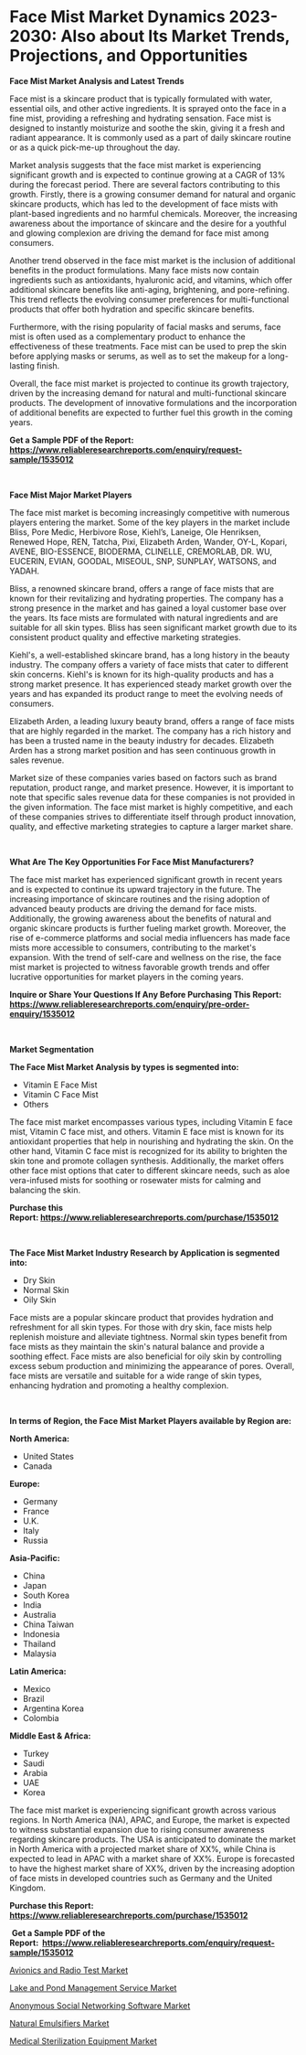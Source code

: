 <p><h1>Face Mist Market Dynamics 2023-2030: Also about Its Market Trends, Projections, and Opportunities</h1></p><p><strong>Face Mist Market Analysis and Latest Trends</strong></p>
<p><p>Face mist is a skincare product that is typically formulated with water, essential oils, and other active ingredients. It is sprayed onto the face in a fine mist, providing a refreshing and hydrating sensation. Face mist is designed to instantly moisturize and soothe the skin, giving it a fresh and radiant appearance. It is commonly used as a part of daily skincare routine or as a quick pick-me-up throughout the day.</p><p>Market analysis suggests that the face mist market is experiencing significant growth and is expected to continue growing at a CAGR of 13% during the forecast period. There are several factors contributing to this growth. Firstly, there is a growing consumer demand for natural and organic skincare products, which has led to the development of face mists with plant-based ingredients and no harmful chemicals. Moreover, the increasing awareness about the importance of skincare and the desire for a youthful and glowing complexion are driving the demand for face mist among consumers.</p><p>Another trend observed in the face mist market is the inclusion of additional benefits in the product formulations. Many face mists now contain ingredients such as antioxidants, hyaluronic acid, and vitamins, which offer additional skincare benefits like anti-aging, brightening, and pore-refining. This trend reflects the evolving consumer preferences for multi-functional products that offer both hydration and specific skincare benefits.</p><p>Furthermore, with the rising popularity of facial masks and serums, face mist is often used as a complementary product to enhance the effectiveness of these treatments. Face mist can be used to prep the skin before applying masks or serums, as well as to set the makeup for a long-lasting finish.</p><p>Overall, the face mist market is projected to continue its growth trajectory, driven by the increasing demand for natural and multi-functional skincare products. The development of innovative formulations and the incorporation of additional benefits are expected to further fuel this growth in the coming years.</p></p>
<p><strong>Get a Sample PDF of the Report:&nbsp; <a href="https://www.reliableresearchreports.com/enquiry/request-sample/1535012">https://www.reliableresearchreports.com/enquiry/request-sample/1535012</a></strong></p>
<p>&nbsp;</p>
<p><strong>Face Mist Major Market Players</strong></p>
<p><p>The face mist market is becoming increasingly competitive with numerous players entering the market. Some of the key players in the market include Bliss, Pore Medic, Herbivore Rose, Kiehl’s, Laneige, Ole Henriksen, Renewed Hope, REN, Tatcha, Pixi, Elizabeth Arden, Wander, OY-L, Kopari, AVENE, BIO-ESSENCE, BIODERMA, CLINELLE, CREMORLAB, DR. WU, EUCERIN, EVIAN, GOODAL, MISEOUL, SNP, SUNPLAY, WATSONS, and YADAH.</p><p>Bliss, a renowned skincare brand, offers a range of face mists that are known for their revitalizing and hydrating properties. The company has a strong presence in the market and has gained a loyal customer base over the years. Its face mists are formulated with natural ingredients and are suitable for all skin types. Bliss has seen significant market growth due to its consistent product quality and effective marketing strategies.</p><p>Kiehl's, a well-established skincare brand, has a long history in the beauty industry. The company offers a variety of face mists that cater to different skin concerns. Kiehl's is known for its high-quality products and has a strong market presence. It has experienced steady market growth over the years and has expanded its product range to meet the evolving needs of consumers.</p><p>Elizabeth Arden, a leading luxury beauty brand, offers a range of face mists that are highly regarded in the market. The company has a rich history and has been a trusted name in the beauty industry for decades. Elizabeth Arden has a strong market position and has seen continuous growth in sales revenue.</p><p>Market size of these companies varies based on factors such as brand reputation, product range, and market presence. However, it is important to note that specific sales revenue data for these companies is not provided in the given information. The face mist market is highly competitive, and each of these companies strives to differentiate itself through product innovation, quality, and effective marketing strategies to capture a larger market share.</p></p>
<p>&nbsp;</p>
<p><strong>What Are The Key Opportunities For Face Mist Manufacturers?</strong></p>
<p><p>The face mist market has experienced significant growth in recent years and is expected to continue its upward trajectory in the future. The increasing importance of skincare routines and the rising adoption of advanced beauty products are driving the demand for face mists. Additionally, the growing awareness about the benefits of natural and organic skincare products is further fueling market growth. Moreover, the rise of e-commerce platforms and social media influencers has made face mists more accessible to consumers, contributing to the market's expansion. With the trend of self-care and wellness on the rise, the face mist market is projected to witness favorable growth trends and offer lucrative opportunities for market players in the coming years.</p></p>
<p><strong>Inquire or Share Your Questions If Any Before Purchasing This Report: <a href="https://www.reliableresearchreports.com/enquiry/pre-order-enquiry/1535012">https://www.reliableresearchreports.com/enquiry/pre-order-enquiry/1535012</a></strong></p>
<p>&nbsp;</p>
<p><strong>Market Segmentation</strong></p>
<p><strong>The Face Mist Market Analysis by types is segmented into:</strong></p>
<p><ul><li>Vitamin E Face Mist</li><li>Vitamin C Face Mist</li><li>Others</li></ul></p>
<p><p>The face mist market encompasses various types, including Vitamin E face mist, Vitamin C face mist, and others. Vitamin E face mist is known for its antioxidant properties that help in nourishing and hydrating the skin. On the other hand, Vitamin C face mist is recognized for its ability to brighten the skin tone and promote collagen synthesis. Additionally, the market offers other face mist options that cater to different skincare needs, such as aloe vera-infused mists for soothing or rosewater mists for calming and balancing the skin.</p></p>
<p><strong>Purchase this Report:&nbsp;<a href="https://www.reliableresearchreports.com/purchase/1535012">https://www.reliableresearchreports.com/purchase/1535012</a></strong></p>
<p>&nbsp;</p>
<p><strong>The Face Mist Market Industry Research by Application is segmented into:</strong></p>
<p><ul><li>Dry Skin</li><li>Normal Skin</li><li>Oily Skin</li></ul></p>
<p><p>Face mists are a popular skincare product that provides hydration and refreshment for all skin types. For those with dry skin, face mists help replenish moisture and alleviate tightness. Normal skin types benefit from face mists as they maintain the skin's natural balance and provide a soothing effect. Face mists are also beneficial for oily skin by controlling excess sebum production and minimizing the appearance of pores. Overall, face mists are versatile and suitable for a wide range of skin types, enhancing hydration and promoting a healthy complexion.</p></p>
<p>&nbsp;</p>
<p><strong>In terms of Region, the Face Mist Market Players available by Region are:</strong></p>
<p>
    <p> <strong> North America: </strong>
        <ul>
            <li>United States</li>
            <li>Canada</li>
        </ul>
        </p> 
    <p> <strong> Europe: </strong>
        <ul>
            <li>Germany</li>
            <li>France</li>
            <li>U.K.</li>
            <li>Italy</li>
            <li>Russia</li>
        </ul>
        </p> 
    <p> <strong> Asia-Pacific: </strong>
        <ul>
            <li>China</li>
            <li>Japan</li>
            <li>South Korea</li>
            <li>India</li>
            <li>Australia</li>
            <li>China Taiwan</li>
            <li>Indonesia</li>
            <li>Thailand</li>
            <li>Malaysia</li>
        </ul>
        </p> 
    <p> <strong> Latin America: </strong>
        <ul>
            <li>Mexico</li>
            <li>Brazil</li>
            <li>Argentina Korea</li>
            <li>Colombia</li>
        </ul>
        </p> 
    <p> <strong> Middle East & Africa: </strong>
        <ul>
            <li>Turkey</li>
            <li>Saudi</li>
            <li>Arabia</li>
            <li>UAE</li>
            <li>Korea</li>
        </ul>
    </p>
    </p>
<p><p>The face mist market is experiencing significant growth across various regions. In North America (NA), APAC, and Europe, the market is expected to witness substantial expansion due to rising consumer awareness regarding skincare products. The USA is anticipated to dominate the market in North America with a projected market share of XX%, while China is expected to lead in APAC with a market share of XX%. Europe is forecasted to have the highest market share of XX%, driven by the increasing adoption of face mists in developed countries such as Germany and the United Kingdom.</p></p>
<p><strong>Purchase this Report: <a href="https://www.reliableresearchreports.com/purchase/1535012">https://www.reliableresearchreports.com/purchase/1535012</a></strong></p>
<p>&nbsp;<strong>Get a Sample PDF of the Report:&nbsp;&nbsp;<a href="https://www.reliableresearchreports.com/enquiry/request-sample/1535012">https://www.reliableresearchreports.com/enquiry/request-sample/1535012</a></strong></p>
<p><strong></strong></p>
<p><p><a href="https://www.linkedin.com/pulse/avionics-radio-test-market-challenges-opportunities-growth/">Avionics and Radio Test Market</a></p><p><a href="https://www.linkedin.com/pulse/lake-pond-management-service-market-insights-players-forecast/">Lake and Pond Management Service Market</a></p><p><a href="https://www.linkedin.com/pulse/anonymous-social-networking-software-market-size-share/">Anonymous Social Networking Software Market</a></p><p><a href="https://medium.com/@sainreportprime/natural-emulsifiers-market-size-growth-forecast-2023-2030-c21481f2f1e1">Natural Emulsifiers Market</a></p><p><a href="https://medium.com/@germanwolff65/medical-sterilization-equipment-market-size-cagr-trends-2024-2030-45865dd9bf61">Medical Sterilization Equipment Market</a></p></p>